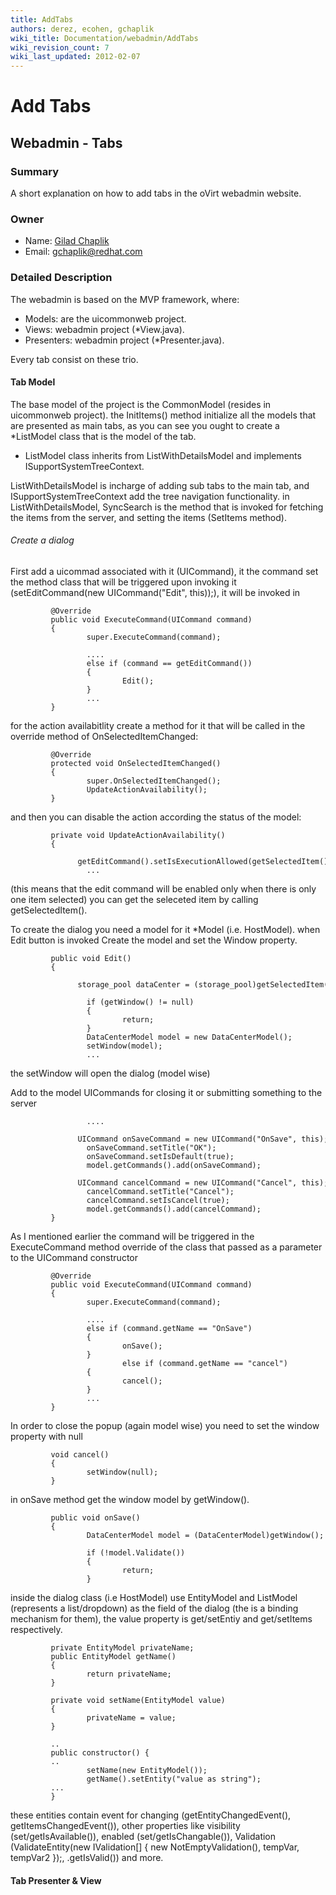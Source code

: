 ```yaml
---
title: AddTabs
authors: derez, ecohen, gchaplik
wiki_title: Documentation/webadmin/AddTabs
wiki_revision_count: 7
wiki_last_updated: 2012-02-07
---
```


# Add Tabs

## Webadmin - Tabs

### Summary

A short explanation on how to add tabs in the oVirt webadmin website.

### Owner

*   Name: [ Gilad Chaplik](User:gchaplik)
*   Email: <gchaplik@redhat.com>

### Detailed Description

The webadmin is based on the MVP framework, where:

*   Models: are the uicommonweb project.
*   Views: webadmin project (\*View.java).
*   Presenters: webadmin project (\*Presenter.java).

Every tab consist on these trio.

#### Tab Model

The base model of the project is the CommonModel (resides in uicommonweb project). the InitItems() method initialize all the models that are presented as main tabs, as you can see you ought to create a \*ListModel class that is the model of the tab.

*   ListModel class inherits from ListWithDetailsModel and implements ISupportSystemTreeContext.

ListWithDetailsModel is incharge of adding sub tabs to the main tab, and ISupportSystemTreeContext add the tree navigation functionality. in ListWithDetailsModel, SyncSearch is the method that is invoked for fetching the items from the server, and setting the items (SetItems method).

###### Create a dialog

First add a uicommad associated with it (UICommand), it the command set the method class that will be triggered upon invoking it (setEditCommand(new UICommand("Edit", this));), it will be invoked in

             @Override
             public void ExecuteCommand(UICommand command)
             {
                     super.ExecuteCommand(command);
                     
                     ....
                     else if (command == getEditCommand())
                     {
                             Edit();
                     }
                     ...
             }

for the action availabitlity create a method for it that will be called in the override method of OnSelectedItemChanged:

             @Override
             protected void OnSelectedItemChanged()
             {
                     super.OnSelectedItemChanged();
                     UpdateActionAvailability();
             }

and then you can disable the action according the status of the model:

             private void UpdateActionAvailability()
             {
                     getEditCommand().setIsExecutionAllowed(getSelectedItem() != null && items.size() == 1);
                     ...

(this means that the edit command will be enabled only when there is only one item selected) you can get the seleceted item by calling getSelectedItem().

To create the dialog you need a model for it \*Model (i.e. HostModel). when Edit button is invoked Create the model and set the Window property.

             public void Edit()
             {
                     storage_pool dataCenter = (storage_pool)getSelectedItem();
                     
                     if (getWindow() != null)
                     {
                             return;
                     }
                     DataCenterModel model = new DataCenterModel();
                     setWindow(model);
                     ...

the setWindow will open the dialog (model wise)

Add to the model UICommands for closing it or submitting something to the server

                     ....
                     UICommand onSaveCommand = new UICommand("OnSave", this);
                     onSaveCommand.setTitle("OK");
                     onSaveCommand.setIsDefault(true);
                     model.getCommands().add(onSaveCommand);
                     UICommand cancelCommand = new UICommand("Cancel", this);
                     cancelCommand.setTitle("Cancel");
                     cancelCommand.setIsCancel(true);
                     model.getCommands().add(cancelCommand);
             }

As I mentioned earlier the command will be triggered in the ExecuteCommand method override of the class that passed as a parameter to the UICommand constructor

             @Override
             public void ExecuteCommand(UICommand command)
             {
                     super.ExecuteCommand(command);
                     
                     ....
                     else if (command.getName == "OnSave")
                     {
                             onSave();
                     }
                             else if (command.getName == "cancel")
                     {
                             cancel();
                     }
                     ...
             }

In order to close the popup (again model wise) you need to set the window property with null

             void cancel()
             {
                     setWindow(null);
             }

in onSave method get the window model by getWindow().

             public void onSave()
             {
                     DataCenterModel model = (DataCenterModel)getWindow();
                     
                     if (!model.Validate())
                     {
                             return;
                     }

inside the dialog class (i.e HostModel) use EntityModel and ListModel (represents a list/dropdown) as the field of the dialog (the is a binding mechanism for them), the value property is get/setEntiy and get/setItems respectively.

             private EntityModel privateName;
             public EntityModel getName()
             {
                     return privateName;
             }
             
             private void setName(EntityModel value)
             {
                     privateName = value;
             }
             
             ..
             public constructor() {
             ..
                     setName(new EntityModel());
                     getName().setEntity("value as string");
             ...
             }

these entities contain event for changing (getEntityChangedEvent(), getItemsChangedEvent()), other properties like visibility (set/getIsAvailable()), enabled (set/getIsChangable()), Validation (ValidateEntity(new IValidation[] { new NotEmptyValidation(), tempVar, tempVar2 });, .getIsValid()) and more.

#### Tab Presenter & View
